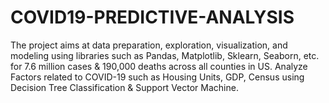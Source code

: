 # COVID19-PREDICTIVE-ANALYSIS
The project aims at data preparation, exploration, visualization, and modeling using libraries such as Pandas, Matplotlib, Sklearn, Seaborn, etc. for 7.6 million cases & 190,000 deaths across all counties in US. Analyze Factors related to COVID-19 such as Housing Units, GDP, Census using Decision Tree Classification & Support Vector Machine.
